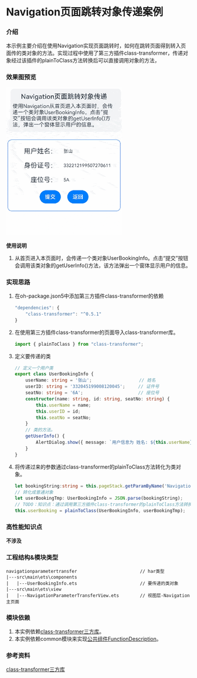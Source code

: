 # Navigation页面跳转对象传递案例

### 介绍

本示例主要介绍在使用Navigation实现页面跳转时，如何在跳转页面得到转入页面传的类对象的方法。实现过程中使用了第三方插件class-transformer，传递对象经过该插件的plainToClass方法转换后可以直接调用对象的方法，

### 效果图预览

![](../../product/entry/src/main/resources/base/media/navigationParameterTransfer.gif)

**使用说明**

1. 从首页进入本页面时，会传递一个类对象UserBookingInfo。点击“提交”按钮会调用该类对象的getUserInfo()方法，该方法弹出一个窗体显示用户的信息。

### 实现思路

1. 在oh-package.json5中添加第三方插件class-transformer的依赖

   ```typescript
   "dependencies": {
       "class-transformer": "^0.5.1"
   }
   ```

2. 在使用第三方插件class-transformer的页面导入class-transformer库。

   ```typescript
   import { plainToClass } from "class-transformer";
   ```
   
3. 定义要传递的类

   ```typescript
   // 定义一个用户类
   export class UserBookingInfo {
       userName: string = '张山';                  // 姓名
       userID: string = '332045199008120045';     // 证件号
       seatNo: string = '6A';                     // 座位号
       constructor(name: string, id: string, seatNo: string) {
           this.userName = name;
           this.userID = id;
           this.seatNo = seatNo;
       }
       // 类的方法。
       getUserInfo() {
           AlertDialog.show({ message: `用户信息为 姓名: ${this.userName}, 身份证号： ${this.userID}, 座位号： ${this.seatNo}`, alignment: DialogAlignment.Center})
       }
   }
   ```

4. 将传递过来的参数通过class-transformer的plainToClass方法转化为类对象。

   ```typescript
   let bookingString:string = this.pageStack.getParamByName('NavigationParameterTransfer')[0] as string;
   // 转化成普通对象
   let userBookingTmp: UserBookingInfo = JSON.parse(bookingString);
   // TODO：知识点：通过调用第三方插件class-transformer的plainToClass方法转换成类对象, 不进行转换直接使用userBookingTmp调用getUserInfo方法会造成crash
   this.userBooking = plainToClass(UserBookingInfo, userBookingTmp);
   ```

### 高性能知识点

**不涉及**

### 工程结构&模块类型

   ```
   navigationparametertransfer                        // har类型
   |---src\main\ets\components
   |   |---UserBookingInfo.ets                        // 要传递的类对象
   |---src\main\ets\view
   |   |---NavigationParameterTransferView.ets        // 视图层-Navigation主页面
   ```

### 模块依赖

1. 本实例依赖[class-transformer三方库](https://github.com/pleerock/class-transformer-demo)。
2. 本实例依赖common模块来实现[公共组件FunctionDescription](../../common/utils/src/main/ets/component/FunctionDescription.ets)。
### 参考资料

[class-transformer三方库](https://github.com/pleerock/class-transformer-demo)